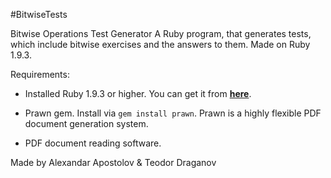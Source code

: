 #BitwiseTests

Bitwise Operations Test Generator
A Ruby program, that generates tests, which include bitwise exercises and the answers to them. 
Made on Ruby 1.9.3.

Requirements:

  - Installed Ruby 1.9.3 or higher. 
  You can get it from [**here**](https://www.ruby-lang.org/en/installation/).
  
  - Prawn gem. Install via `gem install prawn`. 
  Prawn is a highly flexible PDF document generation system.
  
  - PDF document reading software.
  
  
  
Made by Alexandar Apostolov & Teodor Draganov

